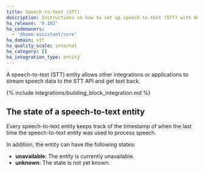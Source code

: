 ```yaml
---
title: Speech-to-text (STT)
description: Instructions on how to set up speech-to-text (STT) with Home Assistant.
ha_release: '0.102'
ha_codeowners:
  - '@home-assistant/core'
ha_domain: stt
ha_quality_scale: internal
ha_category: []
ha_integration_type: entity
---
```


A speech-to-text (STT) entity allows other integrations or applications to stream speech data to the STT API and get text back.

{% include integrations/building_block_integration.md %}

## The state of a speech-to-text entity

Every speech-to-text entity keeps track of the timestamp of when the last time
the speech-to-text entity was used to process speech.

In addition, the entity can have the following states:

- **unavailable**: The entity is currently unavailable.
- **unknown**: The state is not yet known.
